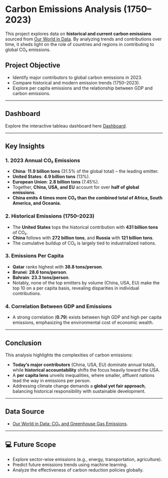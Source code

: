 # Carbon Emissions Analysis (1750–2023)  

This project explores data on **historical and current carbon emissions** sourced from [Our World in Data](https://ourworldindata.org). By analyzing trends and contributions over time, it sheds light on the role of countries and regions in contributing to global CO₂ emissions.  

## **Project Objective**  
- Identify major contributors to global carbon emissions in 2023.  
- Compare historical and modern emission trends (1750–2023).  
- Explore per capita emissions and the relationship between GDP and carbon emissions.  

---
## **Dashboard**

Explore the interactive tableau dashboard here [Dashboard](https://public.tableau.com/app/profile/shola.danner/viz/CarbonEmissionMajorContributors/Dashboard1?publish=yes).

---

## **Key Insights**  

### **1. 2023 Annual CO₂ Emissions**  
- **China**: **11.9 billion tons** (31.5% of the global total) – the leading emitter.  
- **United States**: **4.9 billion tons** (13%).  
- **European Union**: **2.8 billion tons** (7.45%).  
- Together, **China, USA, and EU** account for over **half of global emissions**.  
- **China emits 4 times more CO₂ than the combined total of Africa, South America, and Oceania.**

### **2. Historical Emissions (1750–2023)**  
- The **United States** tops the historical contribution with **431 billion tons** of CO₂.  
- **China** follows with **272 billion tons**, and **Russia** with **121 billion tons**.  
- The cumulative buildup of CO₂ is largely tied to industrialized nations.

### **3. Emissions Per Capita**  
- **Qatar** ranks highest with **38.8 tons/person**.  
- **Brunei**: **28.6 tons/person**.  
- **Bahrain**: **23.3 tons/person**.  
- Notably, none of the top emitters by volume (China, USA, EU) make the top 10 on a per capita basis, revealing disparities in individual contributions.

### **4. Correlation Between GDP and Emissions**  
- A strong correlation (**0.79**) exists between high GDP and high per capita emissions, emphasizing the environmental cost of economic wealth.

---

## **Conclusion**  
This analysis highlights the complexities of carbon emissions:  
- **Today’s major contributors** (China, USA, EU) dominate annual totals, while **historical accountability** shifts the focus heavily toward the USA.  
- A **per capita lens** unveils inequalities, where smaller, affluent nations lead the way in emissions per person.  
- Addressing climate change demands a **global yet fair approach**, balancing historical responsibility with sustainable development.  

---

## **Data Source**  
- [Our World in Data: CO₂ and Greenhouse Gas Emissions](https://ourworldindata.org/co2-and-other-greenhouse-gas-emissions).

---

## 💻 **Future Scope**  
- Explore sector-wise emissions (e.g., energy, transportation, agriculture).  
- Predict future emissions trends using machine learning.  
- Analyze the effectiveness of carbon reduction policies globally.  
